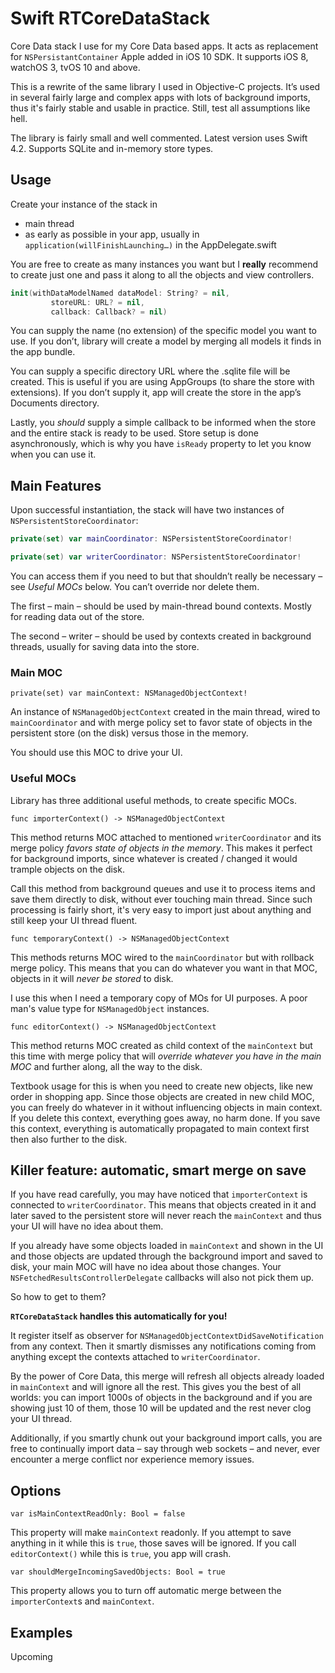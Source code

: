 # Swift RTCoreDataStack

Core Data stack I use for my Core Data based apps. It acts as replacement for `NSPersistantContainer` Apple added in iOS 10 SDK. It supports iOS 8, watchOS 3, tvOS 10 and above.

This is a rewrite of the same library I used in Objective-C projects. It’s used in several fairly large and complex apps with lots of background imports, thus it's fairly stable and usable in practice. Still, test all assumptions like hell.

The library is fairly small and well commented. Latest version uses Swift 4.2. Supports SQLite and in-memory store types.

## Usage 

Create your instance of the stack in

* main thread
* as early as possible in your app, usually in `application(willFinishLaunching…)` in the AppDelegate.swift

You are free to create as many instances you want but I **really** recommend to create just one and pass it along to all the objects and view controllers. 

```swift
init(withDataModelNamed dataModel: String? = nil,
	     storeURL: URL? = nil,
	     callback: Callback? = nil)
```

You can supply the name (no extension) of the specific model you want to use. If you don’t, library will create a model by merging all models it finds in the app bundle.

You can supply a specific directory URL where the .sqlite file will be created. This is useful if you are using AppGroups (to share the store with extensions). If you don’t supply it, app will create the store in the app’s Documents directory.

Lastly, you *should* supply a simple callback to be informed when the store and the entire stack is ready to be used. Store setup is done asynchronously, which is why you have `isReady` property to let you know when you can use it.

## Main Features

Upon successful instantiation, the stack will have two instances of `NSPersistentStoreCoordinator`: 

```swift
private(set) var mainCoordinator: NSPersistentStoreCoordinator!

private(set) var writerCoordinator: NSPersistentStoreCoordinator!
```

You can access them if you need to but that shouldn’t really be necessary – see _Useful MOCs_ below. You can’t override nor delete them.

The first – main – should be used by main-thread bound contexts.  Mostly for reading data out of the store.

The second – writer – should be used by contexts created in background threads, usually for saving data into the store.

### Main MOC

```
private(set) var mainContext: NSManagedObjectContext!
```

An instance of `NSManagedObjectContext` created in the main thread, wired to `mainCoordinator` and with merge policy set to favor state of objects in the persistent store (on the disk) versus those in the memory.

You should use this MOC to drive your UI.

### Useful MOCs

Library has three additional useful methods, to create specific MOCs.

```
func importerContext() -> NSManagedObjectContext
```

This method returns MOC attached to mentioned `writerCoordinator` and its merge policy *favors state of objects in the memory*. This makes it perfect for background imports, since whatever is created / changed it would trample objects on the disk.

Call this method from background queues and use it to process items and save them directly to disk, without ever touching main thread. Since such processing is fairly short, it's very easy to import just about anything and still keep your UI thread fluent.

```
func temporaryContext() -> NSManagedObjectContext
```

This methods returns MOC wired to the `mainCoordinator` but with rollback merge policy. This means that you can do whatever you want in that MOC, objects in it will *never be stored* to disk.

I use this when I need a temporary copy of MOs for UI purposes. A poor man's value type for `NSManagedObject` instances.

```
func editorContext() -> NSManagedObjectContext
```

This method returns MOC created as child context of the `mainContext` but this time with merge policy that will *override whatever you have in the main MOC* and further along, all the way to the disk.

Textbook usage for this is when you need to create new objects, like new order in shopping app. Since those objects are created in new child MOC, you can freely do whatever in it without influencing objects in main context. If you delete this context, everything goes away, no harm done. If you save this context, everything is automatically propagated to main context first then also further to the disk.

## Killer feature: automatic, smart merge on save

If you have read carefully, you may have noticed that `importerContext` is connected to `writerCoordinator`. This means that objects created in it and later saved to the persistent store will never reach the `mainContext` and thus your UI will have no idea about them.

If you already have some objects loaded in `mainContext` and shown in the UI and those objects are updated through the background import and saved to disk, your main MOC will have no idea about those changes. Your `NSFetchedResultsControllerDelegate` callbacks will also not pick them up.

So how to get to them?

**`RTCoreDataStack` handles this automatically for you!**

It register itself as observer for `NSManagedObjectContextDidSaveNotification` from any context. Then it smartly dismisses any notifications coming from anything except the contexts attached to `writerCoordinator`.

By the power of Core Data, this merge will refresh all objects already loaded in `mainContext` and will ignore all the rest. This gives you the best of all worlds: you can import 1000s of objects in the background and if you are showing just 10 of them, those 10 will be updated and the rest never clog your UI thread.

Additionally, if you smartly chunk out your background import calls, you are free to continually import data – say through web sockets – and never, ever encounter a merge conflict nor experience memory issues.

## Options

```
var isMainContextReadOnly: Bool = false
```

This property will make `mainContext` readonly. If you attempt to save anything in it while this is `true`, those saves will be ignored. If you call `editorContext()` while this is `true`, you app will crash.

```
var shouldMergeIncomingSavedObjects: Bool = true
```

This property allows you to turn off automatic merge between the `importerContext`s and `mainContext`.

## Examples

Upcoming

